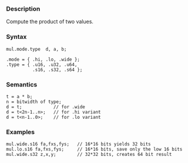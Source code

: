 ### Description

Compute the product of two values.

### Syntax

```
mul.mode.type  d, a, b;

.mode = { .hi, .lo, .wide };
.type = { .u16, .u32, .u64,
          .s16, .s32, .s64 };
```

### Semantics

```
t = a * b;
n = bitwidth of type;
d = t;            // for .wide
d = t<2n-1..n>;   // for .hi variant
d = t<n-1..0>;    // for .lo variant
```

### Examples

```
mul.wide.s16 fa,fxs,fys;   // 16*16 bits yields 32 bits
mul.lo.s16 fa,fxs,fys;     // 16*16 bits, save only the low 16 bits
mul.wide.s32 z,x,y;        // 32*32 bits, creates 64 bit result
```

